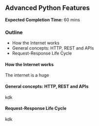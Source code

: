 ## Advanced Python Features

**Expected Completion Time:** 60 mins

### Outline

- How the Internet works
- General concepts: HTTP, REST and APIs
- Request-Response Life Cycle

#### How the Internet works

The internet is a huge

#### General concepts: HTTP, REST and APIs

kdk

#### Request-Response Life Cycle

kdk
